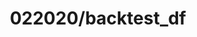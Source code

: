 ---  
schema: 022020/backtest_df,schema::022020/backtest_df  
title: 022020/backtest_df  
organization: Sample Department  
notes: Used in 2 lineage(s)  
resources:  
  - name: 022020/backtest_df 
    url: file:/Users/kensu/Customers/Kensu/LoanApproval/PROD/masterdata/prod/022020/backtest_df 
    format : Parquet  
license: None  
category:
  - Education  
maintainer: User  
maintainer_email: UserMail  
---